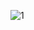 ![1](https://user-images.githubusercontent.com/79749739/109391296-5a01d400-793c-11eb-950c-5ced15e39f3d.png)
